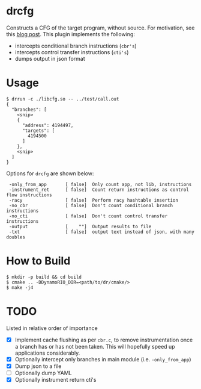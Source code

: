 drcfg
=====

Constructs a CFG of the target program, without source. For motivation, see this [blog
post](https://tpiazza.me/posts/2016-11-04-dynamorio_cfg.html). This plugin implements the
following:

- intercepts conditional branch instructions (`cbr's`)
- intercepts control transfer instructions (`cti's`)
- dumps output in json format

# Usage

```
$ drrun -c ./libcfg.so -- ../test/call.out
{
  "branches": [
    <snip>
    {
      "address": 4194497,
      "targets": [
        4194500
      ]
    },
    <snip>
  ]
}
```

Options for `drcfg` are shown below:

```
 -only_from_app       [ false]  Only count app, not lib, instructions
 -instrument_ret      [ false]  Count return instructions as control flow instructions
 -racy                [ false]  Perform racy hashtable insertion
 -no_cbr              [ false]  Don't count conditional branch instructions
 -no_cti              [ false]  Don't count control transfer instructions
 -output              [    ""]  Output results to file
 -txt                 [ false]  output text instead of json, with many doubles
```

# How to Build

```
$ mkdir -p build && cd build
$ cmake .. -DDynamoRIO_DIR=<path/to/dr/cmake/>
$ make -j4
```

# TODO

Listed in relative order of importance

- [x] Implement cache flushing as per `cbr.c`, to remove instrumentation once a branch has
      or has not been taken. This will hopefully speed up applications considerably.
- [x] Optionally intercept only branches in main module (i.e. `-only_from_app`)
- [x] Dump json to a file
- [ ] Optionally dump YAML
- [x] Optionally instrument return cti's
